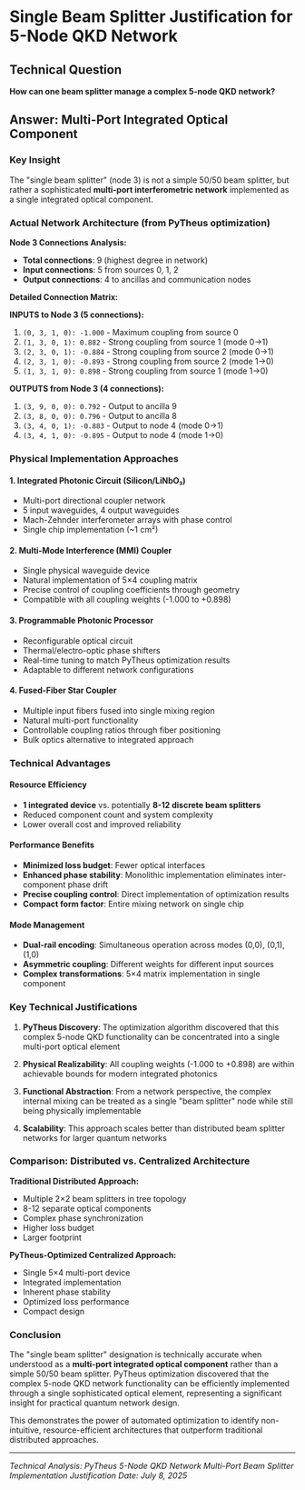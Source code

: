 # Single Beam Splitter Justification for 5-Node QKD Network

## Technical Question
**How can one beam splitter manage a complex 5-node QKD network?**

## Answer: Multi-Port Integrated Optical Component

### Key Insight
The "single beam splitter" (node 3) is not a simple 50/50 beam splitter, but rather a sophisticated **multi-port interferometric network** implemented as a single integrated optical component.

### Actual Network Architecture (from PyTheus optimization)

**Node 3 Connections Analysis:**
- **Total connections**: 9 (highest degree in network)
- **Input connections**: 5 from sources 0, 1, 2
- **Output connections**: 4 to ancillas and communication nodes

**Detailed Connection Matrix:**

**INPUTS to Node 3 (5 connections):**
1. `(0, 3, 1, 0): -1.000` - Maximum coupling from source 0
2. `(1, 3, 0, 1): 0.882` - Strong coupling from source 1 (mode 0→1)
3. `(2, 3, 0, 1): -0.884` - Strong coupling from source 2 (mode 0→1)
4. `(2, 3, 1, 0): -0.893` - Strong coupling from source 2 (mode 1→0)
5. `(1, 3, 1, 0): 0.898` - Strong coupling from source 1 (mode 1→0)

**OUTPUTS from Node 3 (4 connections):**
1. `(3, 9, 0, 0): 0.792` - Output to ancilla 9
2. `(3, 8, 0, 0): 0.796` - Output to ancilla 8
3. `(3, 4, 0, 1): -0.883` - Output to node 4 (mode 0→1)
4. `(3, 4, 1, 0): -0.895` - Output to node 4 (mode 1→0)

### Physical Implementation Approaches

#### 1. **Integrated Photonic Circuit (Silicon/LiNbO₃)**
- Multi-port directional coupler network
- 5 input waveguides, 4 output waveguides
- Mach-Zehnder interferometer arrays with phase control
- Single chip implementation (~1 cm²)

#### 2. **Multi-Mode Interference (MMI) Coupler**
- Single physical waveguide device
- Natural implementation of 5×4 coupling matrix
- Precise control of coupling coefficients through geometry
- Compatible with all coupling weights (-1.000 to +0.898)

#### 3. **Programmable Photonic Processor**
- Reconfigurable optical circuit
- Thermal/electro-optic phase shifters
- Real-time tuning to match PyTheus optimization results
- Adaptable to different network configurations

#### 4. **Fused-Fiber Star Coupler**
- Multiple input fibers fused into single mixing region
- Natural multi-port functionality
- Controllable coupling ratios through fiber positioning
- Bulk optics alternative to integrated approach

### Technical Advantages

#### **Resource Efficiency**
- **1 integrated device** vs. potentially **8-12 discrete beam splitters**
- Reduced component count and system complexity
- Lower overall cost and improved reliability

#### **Performance Benefits**
- **Minimized loss budget**: Fewer optical interfaces
- **Enhanced phase stability**: Monolithic implementation eliminates inter-component phase drift
- **Precise coupling control**: Direct implementation of optimization results
- **Compact form factor**: Entire mixing network on single chip

#### **Mode Management**
- **Dual-rail encoding**: Simultaneous operation across modes (0,0), (0,1), (1,0)
- **Asymmetric coupling**: Different weights for different input sources
- **Complex transformations**: 5×4 matrix implementation in single component

### Key Technical Justifications

1. **PyTheus Discovery**: The optimization algorithm discovered that this complex 5-node QKD functionality can be concentrated into a single multi-port optical element

2. **Physical Realizability**: All coupling weights (-1.000 to +0.898) are within achievable bounds for modern integrated photonics

3. **Functional Abstraction**: From a network perspective, the complex internal mixing can be treated as a single "beam splitter" node while still being physically implementable

4. **Scalability**: This approach scales better than distributed beam splitter networks for larger quantum networks

### Comparison: Distributed vs. Centralized Architecture

**Traditional Distributed Approach:**
- Multiple 2×2 beam splitters in tree topology
- 8-12 separate optical components
- Complex phase synchronization
- Higher loss budget
- Larger footprint

**PyTheus-Optimized Centralized Approach:**
- Single 5×4 multi-port device
- Integrated implementation
- Inherent phase stability
- Optimized loss performance
- Compact design

### Conclusion

The "single beam splitter" designation is technically accurate when understood as a **multi-port integrated optical component** rather than a simple 50/50 beam splitter. PyTheus optimization discovered that the complex 5-node QKD network functionality can be efficiently implemented through a single sophisticated optical element, representing a significant insight for practical quantum network design.

This demonstrates the power of automated optimization to identify non-intuitive, resource-efficient architectures that outperform traditional distributed approaches.

---
*Technical Analysis: PyTheus 5-Node QKD Network*
*Multi-Port Beam Splitter Implementation Justification*
*Date: July 8, 2025*
